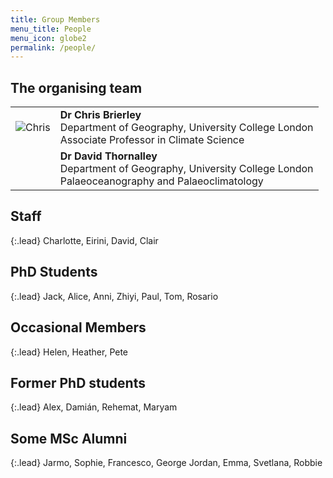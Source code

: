 ```yaml
---
title: Group Members
menu_title: People
menu_icon: globe2
permalink: /people/
---
```


## The organising team

<table class="team-list">
    <tr>
        <td>
            <img alt="Chris" src="{% link assets/team/Chris.jpg %}">
        </td>
        <td>
            <strong>Dr Chris Brierley</strong>
            <span class="profile-links">
                <a title="Profile &amp; contact" href="https://www.geog.ucl.ac.uk/people/academic-staff/academic-staff/chris-brierley"><i class="bi bi-person-lines-fill"></i></a>
                <a title="Website" href="https://www.past2future.org/"><i class="bi bi-globe2"></i></a>
                <a title="GitHub" href="https://github.com/chrisbrierley/"><i class="bi bi-github"></i></a>
                <a title="Twitter" href="https://twitter.com/cmbrierley"><i class="bi bi-twitter"></i></a>
            </span>
            <br>Department of Geography, University College London
            <br>Associate Professor in Climate Science 
        </td>
    </tr>    <tr>
        <td>
            <img alt="" src="https://avatars.githubusercontent.com/u/0?s=120&v=4">
        </td>
        <td>
            <strong>Dr David Thornalley</strong>
            <span class="profile-links">
                <a title="Profile &amp; contact" href="https://www.bris.ac.uk/contact/person/getDetails?personKey=rn9rLhoJMlvvds3wexjHj5ep0mqebQ"><i class="bi bi-person-lines-fill"></i></a>
            </span>
            <br>Department of Geography, University College London
            <br>Palaeoceanography and Palaeoclimatology
        </td>
    </tr>
</table>

## Staff

{:.lead}
Charlotte, Eirini, David, Clair

## PhD Students

{:.lead}
Jack, Alice, Anni, Zhiyi, Paul, Tom, Rosario

## Occasional Members

{:.lead}
Helen, Heather, Pete

## Former PhD students 

{:.lead}
Alex, Damián, Rehemat, Maryam

## Some MSc Alumni

{:.lead}
Jarmo, Sophie, Francesco, George Jordan, Emma, Svetlana, Robbie
